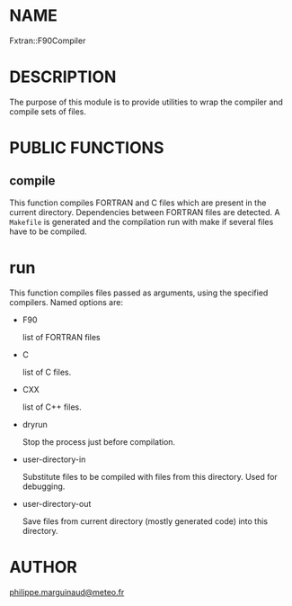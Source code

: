 # NAME

Fxtran::F90Compiler

# DESCRIPTION

The purpose of this module is to provide utilities to wrap the 
compiler and compile sets of files.

# PUBLIC FUNCTIONS

## compile

This function compiles FORTRAN and C files which are present in
the current directory. Dependencies between FORTRAN files are detected.
A `Makefile` is generated and the compilation run with make if
several files have to be compiled.

# run

This function compiles files passed as arguments, using the specified compilers. Named options are:

- F90

    list of FORTRAN files

- C

    list of C files.

- CXX

    list of C++ files.

- dryrun

    Stop the process just before compilation.

- user-directory-in

    Substitute files to be compiled with files from this directory. Used for debugging.

- user-directory-out

    Save files from current directory (mostly generated code) into this directory.

# AUTHOR

philippe.marguinaud@meteo.fr
